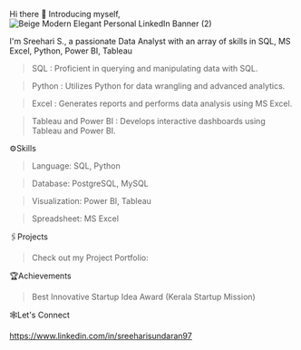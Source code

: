 Hi there 👋 Introducing myself,
![Beige Modern Elegant Personal LinkedIn Banner (2)](https://github.com/user-attachments/assets/f47e03c6-5d53-46bf-8607-cc28441b94d6)



I'm Sreehari S., a passionate Data Analyst with an array of skills in SQL, MS Excel, Python, Power BI, Tableau

>  SQL : Proficient in querying and manipulating data with SQL.

> Python : Utilizes Python for data wrangling and advanced analytics.

> Excel : Generates reports and performs data analysis using MS Excel.

> Tableau and Power BI : Develops interactive dashboards using Tableau and Power BI.


⚙️Skills

> Language: SQL, Python

> Database: PostgreSQL, MySQL

> Visualization: Power BI, Tableau

> Spreadsheet: MS Excel

🖇️Projects

> Check out my Project Portfolio:

🏆Achievements
> Best Innovative Startup Idea Award (Kerala Startup Mission)

🕸️Let's Connect

https://www.linkedin.com/in/sreeharisundaran97


